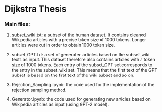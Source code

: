 # Dijkstra Thesis

### Main files:

1. subset_wiki.txt: a subset of the human dataset. It contains cleaned Wikipedia articles with a precise token size of 1000 tokens. Longer articles were cut in order to obtain 1000 token size.

2. subset_GPT.txt: a set of generated articles based on the subset_wiki texts as input. This dataset therefore also contains articles with a token size of 1000 tokens. Each entry of the subset_GPT set corresponds to the entry in the subset_wiki set. This means that the first text of the GPT subset is based on the first text of the wiki subset and so on.

3. Rejection_Sampling.ipynb: the code used for the implementation of the rejection sampling method. 

4. Generator.ipynb: the code used for generating new articles based on Wikipedia articles as input (using GPT-2 model).  



